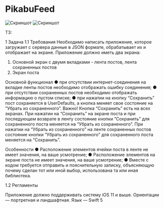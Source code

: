 # PikabuFeed

![Скриншот](/img/screen1.jpg?raw=true)
![Скриншот](/img/screen2.jpg?raw=true)

ТЗ:

1 Задача
1.1 Требования
Необходимо написать приложение, которое загружает с сервера данные в JSON
формате, обрабатывает их и отображает на экране.
Приложение должно иметь два экрана:
1. Основной экран с двумя вкладками - лента постов, лента сохраненных постов
2. Экран поста

Основной функционал
● при отсутствии интернет-соединения на вкладке ленты постов необходимо
отображать ошибку соединения;
● при отсутствии сохраненных постов необходимо отображать информацию о
пустом списке;
● при нажатии на кнопку “Сохранить” пост сохраняется в UserDefaults, а кнопка
меняет свое состояние на ”Убрать из сохраненного”.
Важно! Кнопка “Сохранить” есть на всех экранах. При нажатии на “Сохранить” на
экране поста и при последующем возврате в ленту состояние кнопки “Сохранить” для
сохраненного поста меняется на “Убрать из сохраненного”. При нажатии на “Убрать из
сохраненного” на ленте сохраненных постов состояние кнопки “Убрать из
сохраненного” для сохраненного поста меняется на “Сохранить”.

Особенности
● Расположение элементов ячейки поста в ленте не имеет значения, на ваше
усмотрение;
● Расположение элементов на экране поста не имеет значения, на ваше
усмотрение;
● Вместе с кодом требуется отправить и пояснительную записку, объясняющую
почему сделан тот или иной выбор, использована та или иная библиотека.

1.2 Регламенты

Приложение должно поддерживать систему iOS 11 и выше.
Ориентации — портретная и ландшафтная.
Язык — Swift 5
